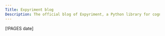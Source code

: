 ```yaml
---
Title: Expyriment blog
Description: The official blog of Expyriment, a Python library for cognitive and neuroscientific experiments
---
```


[!PAGES date]
